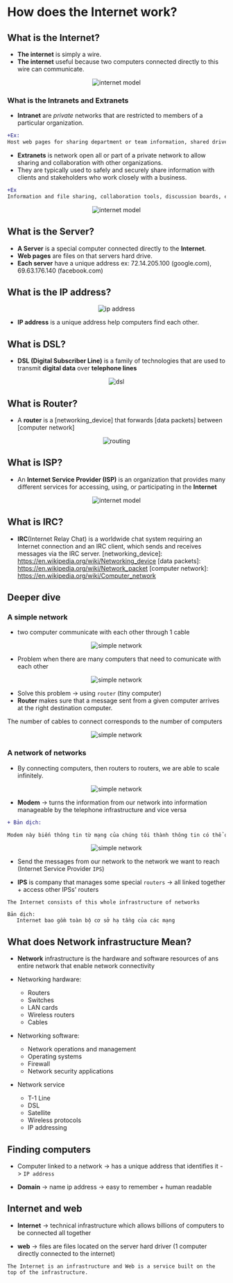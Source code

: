 # How does the Internet work?

## What is the Internet?

* **The internet** is simply a wire.
* **The internet** useful because two computers connected directly to this wire can communicate.

<p align="center">
   <img alt="internet model" src="https://github.com/KLD-VN/Internet/blob/main/how_does_the_internet_work/internet_model.jpeg" />
</p>

### What is the Intranets and Extranets

* **Intranet** are *private* networks that are restricted to members of a particular organization.

```diff
+Ex:
Host web pages for sharing department or team information, shared drives for managing key documents and files, etc. 
```

* **Extranets** is network open all or part of a private network to allow sharing and collaboration with other organizations.
* They are typically used to safely and securely share information with clients and stakeholders who work closely with a business.

```diff
+Ex
Information and file sharing, collaboration tools, discussion boards, etc.
```

<p align="center">
   <img alt="internet model" src="https://github.com/KLD-VN/Internet/blob/main/how_does_the_internet_work/internet_schema.png" />
</p>

## What is the Server?

* **A Server** is a special computer connected directly to the **Internet**.
* **Web pages** are files on that servers hard drive.
* **Each server** have a unique address ex: 72.14.205.100 (google.com), 69.63.176.140 (facebook.com)

## What is the IP address?

<p align="center">
   <img alt="ip address" src="https://github.com/KLD-VN/Internet/blob/main/how_does_the_internet_work/ip_address.png" />
</p>

* **IP address** is a unique address help computers find each other. 

## What is DSL?

* **DSL (Digital Subscriber Line)** is a family of technologies that are used to transmit **digital data** over **telephone lines**

<p align="center">
   <img alt="dsl" src="https://github.com/KLD-VN/Internet/blob/main/how_does_the_internet_work/dsl.jpeg" />
</p>

## What is Router?

* A **router** is a [networking_device] that forwards [data packets] between [computer network]

<p align="center">
   <img alt="routing" src="https://github.com/KLD-VN/Internet/blob/main/how_does_the_internet_work/routing.svg" />
</p>

## What is ISP?

* An **Internet Service Provider (ISP)** is an organization that provides many different services for accessing, using, or participating in the **Internet**

<p align="center">
   <img alt="internet model" src="https://github.com/KLD-VN/Internet/blob/main/how_does_the_internet_work/isp.png" />
</p>

## What is IRC?

* **IRC**(Internet Relay Chat) is a worldwide chat system requiring an Internet connection and an IRC client, which sends and receives messages via the IRC server.
[networking_device]: https://en.wikipedia.org/wiki/Networking_device
[data packets]: https://en.wikipedia.org/wiki/Network_packet
[computer network]: https://en.wikipedia.org/wiki/Computer_network


## Deeper dive

### A simple network

* two computer communicate with each other through 1 cable

<p align="center">
   <img alt="simple network" src="https://developer.mozilla.org/en-US/docs/Learn/Common_questions/How_does_the_Internet_work/internet-schema-1.png" />
</p>

* Problem when there are many computers that need to comunicate with each other

<p align="center">
   <img alt="simple network" src="https://developer.mozilla.org/en-US/docs/Learn/Common_questions/How_does_the_Internet_work/internet-schema-2.png" />
</p>

* Solve this problem -> using `router` (tiny computer)
* **Router** makes sure that a message sent from a given computer arrives at the right destination computer.

The number of cables to connect corresponds to the number of computers

<p align="center">
   <img alt="simple network" src="https://developer.mozilla.org/en-US/docs/Learn/Common_questions/How_does_the_Internet_work/internet-schema-3.png" />
</p>

### A network of networks

* By connecting computers, then routers to routers, we are able to scale infinitely.

<p align="center">
   <img alt="simple network" src="https://developer.mozilla.org/en-US/docs/Learn/Common_questions/How_does_the_Internet_work/internet-schema-5.png" />
</p>

* **Modem** -> turns the information from our network into information manageable by the telephone infrastructure and vice versa 

```diff
+ Bản dịch:

Modem này biến thông tin từ mạng của chúng tôi thành thông tin có thể quản lý được bởi cơ sở hạ tầng điện thoại và ngược lại

```

<p align="center">
   <img alt="simple network" src="https://developer.mozilla.org/en-US/docs/Learn/Common_questions/How_does_the_Internet_work/internet-schema-6.png" />
</p>

* Send the messages from our network to the network we want to reach (Internet Service Provider `IPS`)

* **IPS** is company that manages some special `routers` -> all linked together + access other IPSs' routers

```
The Internet consists of this whole infrastructure of networks

Bản dịch:
   Internet bao gồm toàn bộ cơ sở hạ tầng của các mạng
```

## What does Network infrastructure Mean?

* **Network** infrastructure is the hardware and software resources of ans entire network that enable network connectivity

* Networking hardware:
   * Routers
   * Switches
   * LAN cards
   * Wireless routers
   * Cables

* Networking software:
   * Network operations and management
   * Operating systems
   * Firewall
   * Network security applications

* Network service
   * T-1 Line
   * DSL
   * Satellite
   * Wireless protocols
   * IP addressing

## Finding computers

* Computer linked to a network -> has a unique address that identifies it -> `IP address`

* **Domain** -> name ip address -> easy to remember + human readable

## Internet and web

* **Internet** -> technical infrastructure which allows billions of computers to be connected all together

* **web** -> files are files located on the server hard driver (1 computer directly connected to the internet)

```
The Internet is an infrastructure and Web is a service built on the top of the infrastructure.
```